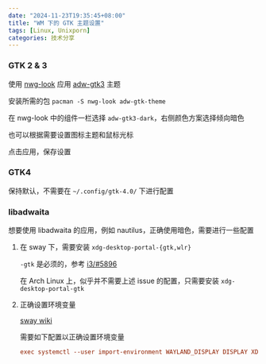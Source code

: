 ```yaml
---
date: "2024-11-23T19:35:45+08:00"
title: "WM 下的 GTK 主题设置"
tags: [Linux, Unixporn]
categories: 技术分享
---
```


### GTK 2 & 3

使用 [nwg-look](https://github.com/nwg-piotr/nwg-look) 应用 [adw-gtk3](https://github.com/lassekongo83/adw-gtk3) 主题

安装所需的包 `pacman -S nwg-look adw-gtk-theme`

在 nwg-look 中的组件一栏选择 `adw-gtk3-dark`，右侧颜色方案选择倾向暗色

也可以根据需要设置图标主题和鼠标光标

点击应用，保存设置

### GTK4

保持默认，不需要在 `~/.config/gtk-4.0/` 下进行配置

### libadwaita

想要使用 libadwaita 的应用，例如 nautilus，正确使用暗色，需要进行一些配置

1. 在 sway 下，需要安装 `xdg-desktop-portal-{gtk,wlr}`

   `-gtk` 是必须的，参考 [i3/#5896](https://github.com/i3/i3/discussions/5896#discussioncomment-8556941)

   在 Arch Linux 上，似乎并不需要上述 issue 的配置，只需要安装 `xdg-desktop-portal-gtk`

2. 正确设置环境变量

   [sway wiki](https://github.com/swaywm/sway/wiki#systemd-and-dbus-activation-environments)

   需要如下配置以正确设置环境变量

   ```conf
   exec systemctl --user import-environment WAYLAND_DISPLAY DISPLAY XDG_CURRENT_DESKTOP SWAYSOCK I3SOCK XCURSOR_SIZE XCURSOR_THEME
   ```

